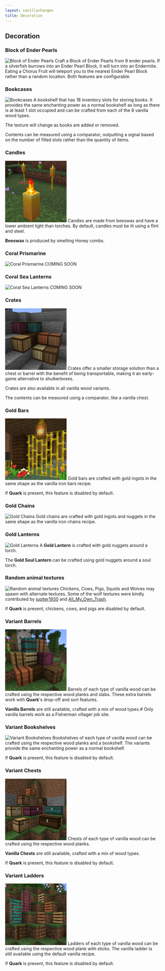 ```yaml
---
layout: vanillachanges
title: Decoration
---
```


## Decoration

### Block of Ender Pearls
![Block of Ender Pearls](https://raw.githubusercontent.com/svenhjol/Charm-Assets/master/web/charm-features/nope.png)
Craft a Block of Ender Pearls from 9 ender pearls.  If a silverfish burrows into an Ender Pearl Block, it will turn into an Endermite.  Eating a Chorus Fruit will teleport you to the nearest Ender Pearl Block rather than a random location.  Both features are configurable.

### Bookcases
![Bookcases](https://raw.githubusercontent.com/svenhjol/Charm-Assets/master/web/charm-features/nope.png)
A bookshelf that has 18 inventory slots for storing books.
It provides the same enchanting power as a normal bookshelf as long as there is at least 1 slot occupied and can be crafted from each of the 8 vanilla wood types.

The texture will change as books are added or removed.

Contents can be measured using a comparator, outputting a signal based on the number of filled slots rather than the quantity of items.

### Candles
![Candles](https://raw.githubusercontent.com/svenhjol/Charm-Assets/a32af33ebf6f5e3bad8d42564a8bde659f8aac42/web/charm-features/candles.png)
Candles are made from beeswax and have a lower ambient light than torches.
By default, candles must be lit using a flint and steel.

**Beeswax** is produced by smelting Honey combs. 

### Coral Prismarine
![Coral Prismarine](https://raw.githubusercontent.com/svenhjol/Charm-Assets/master/web/charm-features/nope.png)
COMING SOON

### Coral Sea Lanterns
![Coral Sea Lanterns](https://raw.githubusercontent.com/svenhjol/Charm-Assets/master/web/charm-features/nope.png)
COMING SOON

### Crates
![Crates](https://github.com/svenhjol/Charm-Assets/blob/master/web/charm-features/variant-crates.png?raw=true)
Crates offer a smaller storage solution than a chest or barrel with the benefit of being transportable, making it an early-game alternative to shulkerboxes. 

Crates are also available in all vanilla wood variants.

The contents can be measured using a comparator, like a vanilla chest.

### Gold Bars
![Gold Bars](https://github.com/svenhjol/Charm-Assets/blob/master/web/charm-features/gold-bars.png?raw=true)
Gold bars are crafted with gold ingots in the same shape as the vanilla iron bars recipe.

If **Quark** is present, this feature is disabled by default.

### Gold Chains
![Gold Chains](https://raw.githubusercontent.com/svenhjol/Charm-Assets/master/web/charm-features/nope.png)
Gold chains are crafted with gold ingots and nuggets in the same shape as the vanilla iron chains recipe.

### Gold Lanterns
![Gold Lanterns](https://raw.githubusercontent.com/svenhjol/Charm-Assets/master/web/charm-features/nope.png)
A **Gold Lantern** is crafted with gold nuggets around a torch.

The **Gold Soul Lantern** can be crafted using gold nuggets around a soul torch.

### Random animal textures
![Random animal textures](https://raw.githubusercontent.com/svenhjol/Charm-Assets/master/web/charm-features/nope.png)
Chickens, Cows, Pigs, Squids and Wolves may spawn with alternate textures.
Some of the wolf textures were kindly contributed by [jupiter1930](https://www.reddit.com/user/jupiter1390) and [All_My_Own_Trash](https://www.reddit.com/user/All_My_Own_Trash).

If **Quark** is present, chickens, cows, and pigs are disabled by default.

### Variant Barrels
![Variant Barrels](https://github.com/svenhjol/Charm-Assets/blob/master/web/charm-features/new-variant-barrels.png?raw=true)
Barrels of each type of vanilla wood can be crafted using the respective wood planks and slabs.  These extra barrels work with **Quark**'s drop-off and sort features.

**Vanilla Barrels** are still available, crafted with a mix of wood types.#
Only vanilla barrels work as a Fisherman villager job site.

### Variant Bookshelves
![Variant Bookshelves](https://raw.githubusercontent.com/svenhjol/Charm-Assets/master/web/charm-features/nope.png)
Bookshelves of each type of vanilla wood can be crafted using the respective wood planks and a bookshelf.
The variants provide the same enchanting power as a normal bookshelf.

If **Quark** is present, this feature is disabled by default.

### Variant Chests
![Variant Chests](https://github.com/svenhjol/Charm-Assets/blob/master/web/charm-features/variant-chests.png?raw=true)
Chests of each type of vanilla wood can be crafted using the respective wood planks.

**Vanilla Chests** are still available, crafted with a mix of wood types.

If **Quark** is present, this feature is disabled by default.

### Variant Ladders
![Variant Ladders](https://github.com/svenhjol/Charm-Assets/blob/master/web/charm-features/variant-ladders.png?raw=true)
Ladders of each type of vanilla wood can be crafted using the respective wood plank with sticks.
The vanilla ladder is still available using the default vanilla recipe.

If **Quark** is present, this feature is disabled by default.
